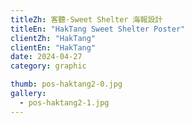 ```yaml
---
titleZh: 客聽·Sweet Shelter 海報設計
titleEn: "HakTang Sweet Shelter Poster"
clientZh: "HakTang"
clientEn: "HakTang"
date: 2024-04-27
category: graphic

thumb: pos-haktang2-0.jpg
gallery:
  - pos-haktang2-1.jpg
---
```

